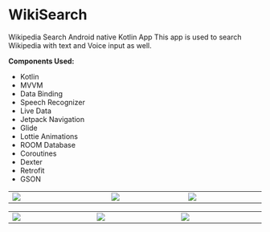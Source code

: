 # WikiSearch

Wikipedia Search Android native Kotlin App
This app is used to search Wikipedia with text and Voice input as well.

 **Components Used:**   
 - Kotlin   
 - MVVM   
 - Data Binding   
 - Speech Recognizer  
 - Live Data   
 - Jetpack Navigation    
 - Glide   
 - Lottie Animations   
 - ROOM Database   
 - Coroutines   
 - Dexter    
 - Retrofit    
 - GSON
 
 <table style="width:100%">
  <tr>
    <td WIDTH=400><img src="https://github.com/MayankChowdhary/WikiSearch/blob/main/screenshots/Screenshot5.gif" >
</td>
    <td WIDTH=300><img src="https://github.com/MayankChowdhary/WikiSearch/blob/main/screenshots/Screenshot2.jpg" >
</td>
    <td WIDTH=300><img src="https://github.com/MayankChowdhary/WikiSearch/blob/main/screenshots/Screenshot3.jpg" >
</td>
</tr>
</table>

 <table style="width:100%">
  <tr>
    <td WIDTH=300><img src="https://github.com/MayankChowdhary/WikiSearch/blob/main/screenshots/Screenshot1.gif" >
</td>
    <td WIDTH=300><img src="https://github.com/MayankChowdhary/WikiSearch/blob/main/screenshots/Screenshot4.jpg" >
</td>
    <td WIDTH=300><img src="https://github.com/MayankChowdhary/WikiSearch/blob/main/screenshots/Screenshot6.jpg" >
</td>
</tr>
</table>

  
